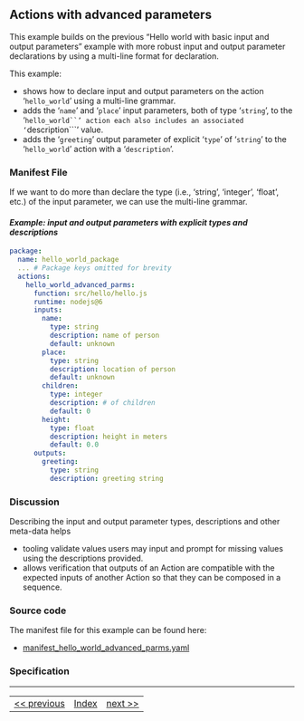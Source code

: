 ## Actions with advanced parameters

This example builds on the previous “Hello world with basic input and output parameters” example with more robust input and output parameter declarations by using a multi-line format for declaration.

This example:
- shows how to declare input and output parameters on the action ‘```hello_world```’ using a multi-line grammar.
- adds the ‘```name```’ and ‘```place```’ input parameters, both of type ‘```string```’, to the ‘```hello_world``’ action each also includes an associated ‘```description```’ value.
- adds the ‘```greeting```’ output parameter of explicit ‘```type```’ of ‘```string```’ to the ‘```hello_world```’ action with a ‘```description```’.

### Manifest File

If we want to do more than declare the type (i.e., ‘string’, ‘integer’, ‘float’, etc.) of the input parameter, we can use the multi-line grammar.

#### _Example: input and output parameters with explicit types and descriptions_
```yaml
package:
  name: hello_world_package
  ... # Package keys omitted for brevity
  actions:
    hello_world_advanced_parms:
      function: src/hello/hello.js
      runtime: nodejs@6
      inputs:
        name:
          type: string
          description: name of person
          default: unknown
        place:
          type: string
          description: location of person
          default: unknown
        children:
          type: integer
          description: # of children
          default: 0
        height:
          type: float
          description: height in meters
          default: 0.0
      outputs:
        greeting:
          type: string
          description: greeting string
```

### Discussion
Describing the input and output parameter types, descriptions and other meta-data helps
- tooling validate values users may input and prompt for missing values using the descriptions provided.
- allows verification that outputs of an Action are compatible with the expected inputs of another Action so that they can be composed in a sequence.

### Source code
The manifest file for this example can be found here:
- [manifest_hello_world_advanced_parms.yaml](examples/manifest_hello_world_advanced_parms.yaml)

### Specification


---
<!--
 Bottom Navigation
-->
<html>
<div align="center">
<table align="center">
  <tr>
    <td><a href="wskdeploy_helloworld_basic_parms.md#actions-with-basic-parameters">&lt;&lt;&nbsp;previous</a></td>
    <td><a href="programming_guide.md#guided-examples">Index</a></td>
    <td><a href="">next&nbsp;&gt;&gt;</a></td>
  </tr>
</table>
</div>
</html>
